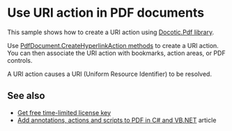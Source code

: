 # Use URI action in PDF documents
This sample shows how to create a URI action using [Docotic.Pdf library](https://bitmiracle.com/pdf-library/).

Use [PdfDocument.CreateHyperlinkAction methods](https://bitmiracle.com/pdf-library/help/pdfdocument.createhyperlinkaction.html) to create a URI action.
You can then associate the URI action with bookmarks, action areas, or PDF controls.

A URI action causes a URI (Uniform Resource Identifier) to be resolved.

## See also
* [Get free time-limited license key](https://bitmiracle.com/pdf-library/download-pdf-library.aspx)
* [Add annotations, actions and scripts to PDF in C# and VB.NET](https://bitmiracle.com/pdf-library/annotations-and-actions.aspx) article
